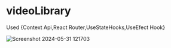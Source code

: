 # videoLibrary
Used {Context Api,React Router,UseStateHooks,UseEfect Hook}


![Screenshot 2024-05-31 121703](https://github.com/keshav97-git/videoLibrary/assets/73109809/6c044612-0d06-4992-b704-c561b30e83bd)

